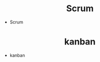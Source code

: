 <h1 style="text-align: center"> Scrum </h1>

* Scrum  


<h1 style="text-align: center"> kanban </h1>

* kanban  

